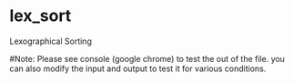 # lex_sort
Lexographical Sorting 


#Note: Please see console (google chrome) to test the out of the file. you can also modify the input and output to test it for various conditions.
